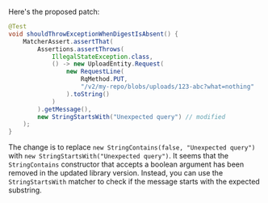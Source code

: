 Here's the proposed patch:

```java
@Test
void shouldThrowExceptionWhenDigestIsAbsent() {
    MatcherAssert.assertThat(
        Assertions.assertThrows(
            IllegalStateException.class,
            () -> new UploadEntity.Request(
                new RequestLine(
                    RqMethod.PUT,
                    "/v2/my-repo/blobs/uploads/123-abc?what=nothing"
                ).toString()
            )
        ).getMessage(),
        new StringStartsWith("Unexpected query") // modified
    );
}
```

The change is to replace `new StringContains(false, "Unexpected query")` with `new StringStartsWith("Unexpected query")`. It seems that the `StringContains` constructor that accepts a boolean argument has been removed in the updated library version. Instead, you can use the `StringStartsWith` matcher to check if the message starts with the expected substring.
